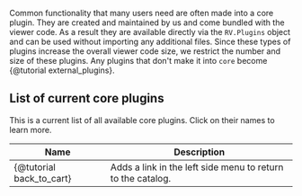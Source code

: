 Common functionality that many users need are often made into a core plugin. They are created and maintained by us and come bundled with the viewer code. As a result they are available directly via the `RV.Plugins` object and can be used without importing any additional files. Since these types of plugins increase the overall viewer code size, we restrict the number and size of these plugins. Any plugins that don't make it into `core` become {@tutorial external_plugins}.

## List of current core plugins
This is a current list of all available core plugins. Click on their names to learn more.

| Name       | Description                                                 |
|------------|-------------------------------------------------------------|
| {@tutorial back_to_cart} | Adds a link in the left side menu to return to the catalog. |
